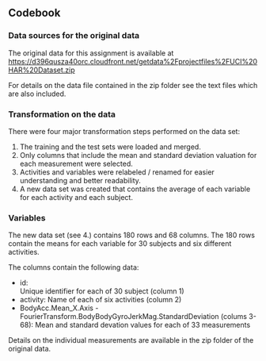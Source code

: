 ## Codebook

### Data sources for the original data

The original data for this assignment is available at https://d396qusza40orc.cloudfront.net/getdata%2Fprojectfiles%2FUCI%20HAR%20Dataset.zip 

For details on the data file contained in the zip folder see the text files which are also included. 

### Transformation on the data

There were four major transformation steps performed on the data set:

1. The training and the test sets were loaded and merged. 
2. Only columns that include the mean and standard deviation valuation for each measurement were selected.
3. Activities and variables were relabeled / renamed for easier understanding and better readability.
4. A new data set was created that contains the average of each variable for each activity and each subject.

### Variables 

The new data set (see 4.) contains 180 rows and 68 columns. The 180 rows contain the means for each variable for 30 subjects and six different activities. 

The columns contain the following data:
* id:  
  Unique identifier for each of 30 subject (column 1)
* activity: 
  Name of each of six activities (column 2)
* BodyAcc.Mean_X.Axis - FourierTransform.BodyBodyGyroJerkMag.StandardDeviation (colums 3-68): 
  Mean and standard devation values for each of 33 measurements

Details on the individual measurements are available in the zip folder of the original data.